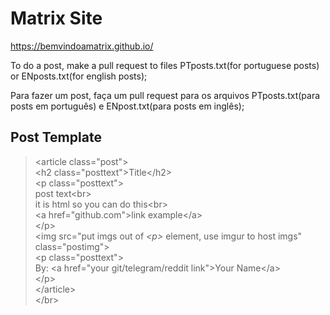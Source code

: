 # Matrix Site
https://bemvindoamatrix.github.io/

To do a post, make a pull request to files PTposts.txt(for portuguese posts) or ENposts.txt(for english posts);

Para fazer um post, faça um pull request para os arquivos PTposts.txt(para posts em português) e ENpost.txt(para posts em inglês);
## Post Template
> \<article class="post"\><br>
> \<h2 class="posttext"\>Title\</h2\><br>
> \<p class="posttext"\><br>
> post text\<br\><br>
> it is html so you can do this\<br\><br>
> \<a href="github.com"\>link example\</a\><br>
> \</p\><br>
> \<img src="put imgs out of _\<p\>_ element, use imgur to host imgs" class="postimg"\><br>
> \<p class="posttext"\><br>
> By: \<a href="your git/telegram/reddit link"\>Your Name\</a\><br>
> \</p\><br>
> \</article\><br>
> \</br\><br>
